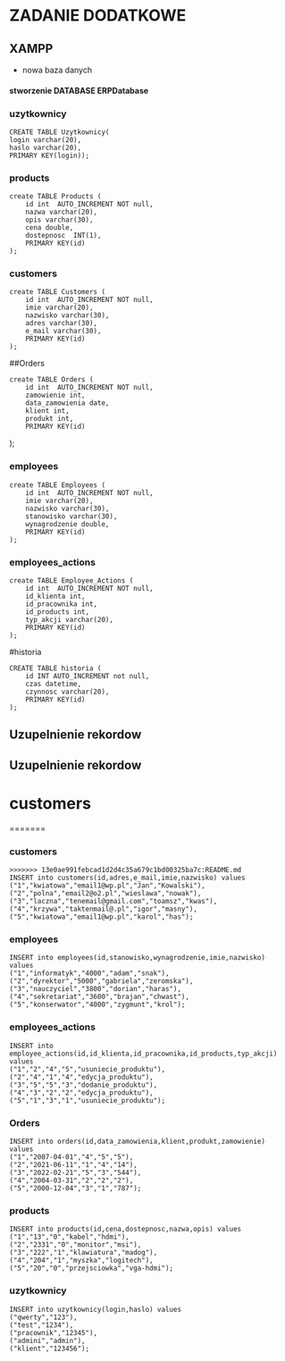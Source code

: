 # ZADANIE DODATKOWE


## XAMPP
- nowa baza danych

#### stworzenie DATABASE ERPDatabase

### uzytkownicy
 ```
CREATE TABLE Uzytkownicy( 
login varchar(20), 
haslo varchar(20),
PRIMARY KEY(login));
```

### products
```
create TABLE Products (
	id int  AUTO_INCREMENT NOT null,
    nazwa varchar(20),
    opis varchar(30),
    cena double,
    dostepnosc  INT(1),
    PRIMARY KEY(id)
);
```
### customers
```
create TABLE Customers (
	id int  AUTO_INCREMENT NOT null,
    imie varchar(20),
    nazwisko varchar(30),
    adres varchar(30),
    e_mail varchar(30),
    PRIMARY KEY(id)
);
```

##Orders
```
create TABLE Orders (
	id int  AUTO_INCREMENT NOT null,
    zamowienie int,
    data_zamowienia date,
    klient int,
    produkt int,
    PRIMARY KEY(id)
```
);

### employees
```
create TABLE Employees (
	id int  AUTO_INCREMENT NOT null,
    imie varchar(20),
    nazwisko varchar(30),
    stanowisko varchar(30),
    wynagrodzenie double,
    PRIMARY KEY(id)
);
```


### employees_actions
```
create TABLE Employee_Actions (
	id int  AUTO_INCREMENT NOT null,
    id_klienta int,
    id_pracownika int,
    id_products int,
    typ_akcji varchar(20),
    PRIMARY KEY(id)
);
```

#historia
```
CREATE TABLE historia (
    id INT AUTO_INCREMENT not null,
    czas datetime,
    czynnosc varchar(20),
    PRIMARY KEY(id)
);
```
## Uzupelnienie rekordow


## Uzupelnienie rekordow

# customers
=======
### customers
```
>>>>>>> 13e0ae991febcad1d2d4c35a679c1bd00325ba7c:README.md
INSERT into customers(id,adres,e_mail,imie,nazwisko) values 
("1","kwiatowa","email1@wp.pl","Jan","Kowalski"),
("2","polna","email2@o2.pl","wieslawa","nowak"),
("3","laczna","tenemail@gmail.com","toamsz","kwas"),
("4","krzywa","taktenmail@.pl","igor","masny"),
("5","kwiatowa","email1@wp.pl","karol","has");
```
### employees
```
INSERT into employees(id,stanowisko,wynagrodzenie,imie,nazwisko) values 
("1","informatyk","4000","adam","snak"),
("2","dyrektor","5000","gabriela","zeromska"),
("3","nauczyciel","3800","dorian","haras"),
("4","sekretariat","3600","brajan","chwast"),
("5","konserwator","4000","zygmunt","krol");
```
### employees_actions
```
INSERT into employee_actions(id,id_klienta,id_pracownika,id_products,typ_akcji) values 
("1","2","4","5","usuniecie_produktu"),
("2","4","1","4","edycja_produktu"),
("3","5","5","3","dodanie_produktu"),
("4","3","2","2","edycja_produktu"),
("5","1","3","1","usuniecie_produktu");
```
### Orders
```
INSERT into orders(id,data_zamowienia,klient,produkt,zamowienie) values 
("1","2007-04-01","4","5","5"),
("2","2021-06-11","1","4","14"),
("3","2022-02-21","5","3","544"),
("4","2004-03-31","2","2","2"),
("5","2000-12-04","3","1","787");
```

### products
```
INSERT into products(id,cena,dostepnosc,nazwa,opis) values ("1","13","0","kabel","hdmi"), 
("2","2331","0","monitor","msi"), 
("3","222","1","klawiatura","madog"), 
("4","204","1","myszka","logitech"), 
("5","20","0","przejsciowka","vga-hdmi");
```

### uzytkownicy
```
INSERT into uzytkownicy(login,haslo) values 
("qwerty","123"),
("test","1234"),
("pracownik","12345"),
("admini","admin"),
("klient","123456");
```













